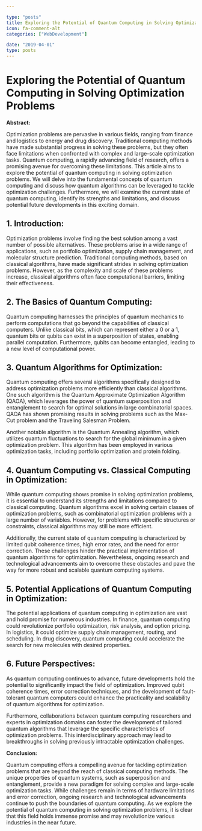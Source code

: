 ```yaml
---

type: "posts"
title: Exploring the Potential of Quantum Computing in Solving Optimization Problems
icon: fa-comment-alt
categories: ["WebDevelopment"]

date: "2019-04-01"
type: posts
---
```





# Exploring the Potential of Quantum Computing in Solving Optimization Problems

**Abstract:**

Optimization problems are pervasive in various fields, ranging from finance and logistics to energy and drug discovery. Traditional computing methods have made substantial progress in solving these problems, but they often face limitations when confronted with complex and large-scale optimization tasks. Quantum computing, a rapidly advancing field of research, offers a promising avenue for overcoming these limitations. This article aims to explore the potential of quantum computing in solving optimization problems. We will delve into the fundamental concepts of quantum computing and discuss how quantum algorithms can be leveraged to tackle optimization challenges. Furthermore, we will examine the current state of quantum computing, identify its strengths and limitations, and discuss potential future developments in this exciting domain.

## 1. Introduction:

Optimization problems involve finding the best solution among a vast number of possible alternatives. These problems arise in a wide range of applications, such as portfolio optimization, supply chain management, and molecular structure prediction. Traditional computing methods, based on classical algorithms, have made significant strides in solving optimization problems. However, as the complexity and scale of these problems increase, classical algorithms often face computational barriers, limiting their effectiveness.

## 2. The Basics of Quantum Computing:

Quantum computing harnesses the principles of quantum mechanics to perform computations that go beyond the capabilities of classical computers. Unlike classical bits, which can represent either a 0 or a 1, quantum bits or qubits can exist in a superposition of states, enabling parallel computation. Furthermore, qubits can become entangled, leading to a new level of computational power.

## 3. Quantum Algorithms for Optimization:

Quantum computing offers several algorithms specifically designed to address optimization problems more efficiently than classical algorithms. One such algorithm is the Quantum Approximate Optimization Algorithm (QAOA), which leverages the power of quantum superposition and entanglement to search for optimal solutions in large combinatorial spaces. QAOA has shown promising results in solving problems such as the Max-Cut problem and the Traveling Salesman Problem.

Another notable algorithm is the Quantum Annealing algorithm, which utilizes quantum fluctuations to search for the global minimum in a given optimization problem. This algorithm has been employed in various optimization tasks, including portfolio optimization and protein folding.

## 4. Quantum Computing vs. Classical Computing in Optimization:

While quantum computing shows promise in solving optimization problems, it is essential to understand its strengths and limitations compared to classical computing. Quantum algorithms excel in solving certain classes of optimization problems, such as combinatorial optimization problems with a large number of variables. However, for problems with specific structures or constraints, classical algorithms may still be more efficient.

Additionally, the current state of quantum computing is characterized by limited qubit coherence times, high error rates, and the need for error correction. These challenges hinder the practical implementation of quantum algorithms for optimization. Nevertheless, ongoing research and technological advancements aim to overcome these obstacles and pave the way for more robust and scalable quantum computing systems.

## 5. Potential Applications of Quantum Computing in Optimization:

The potential applications of quantum computing in optimization are vast and hold promise for numerous industries. In finance, quantum computing could revolutionize portfolio optimization, risk analysis, and option pricing. In logistics, it could optimize supply chain management, routing, and scheduling. In drug discovery, quantum computing could accelerate the search for new molecules with desired properties.

## 6. Future Perspectives:

As quantum computing continues to advance, future developments hold the potential to significantly impact the field of optimization. Improved qubit coherence times, error correction techniques, and the development of fault-tolerant quantum computers could enhance the practicality and scalability of quantum algorithms for optimization.

Furthermore, collaborations between quantum computing researchers and experts in optimization domains can foster the development of tailored quantum algorithms that leverage the specific characteristics of optimization problems. This interdisciplinary approach may lead to breakthroughs in solving previously intractable optimization challenges.

**Conclusion:**

Quantum computing offers a compelling avenue for tackling optimization problems that are beyond the reach of classical computing methods. The unique properties of quantum systems, such as superposition and entanglement, provide a new paradigm for solving complex and large-scale optimization tasks. While challenges remain in terms of hardware limitations and error correction, ongoing research and technological advancements continue to push the boundaries of quantum computing. As we explore the potential of quantum computing in solving optimization problems, it is clear that this field holds immense promise and may revolutionize various industries in the near future.
